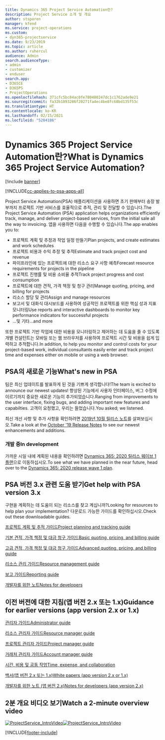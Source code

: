 ```yaml
---
title: Dynamics 365 Project Service Automation란?
description: Project Service 소개 및 개요
author: stsporen
manager: kfend
ms.service: project-operations
ms.custom:
- dyn365-projectservice
ms.date: 9/23/2019
ms.topic: article
ms.author: ruhercul
audience: Admin
search.audienceType:
- admin
- customizer
- enduser
search.app:
- D365CE
- D365PS
- ProjectOperations
ms.openlocfilehash: 371cfc5bc04ac0fe780400247dc1c1762ade9e21
ms.sourcegitcommit: fa32b1893286f20271fa4ec4be8fc68bd135f53c
ms.translationtype: HT
ms.contentlocale: ko-KR
ms.lasthandoff: 02/15/2021
ms.locfileid: "5284186"
---
```

# <a name="what-is-dynamics-365-project-service-automation"></a><span data-ttu-id="279a9-103">Dynamics 365 Project Service Automation란?</span><span class="sxs-lookup"><span data-stu-id="279a9-103">What is Dynamics 365 Project Service Automation?</span></span>

[!include [banner](../includes/psa-now-project-operations.md)]

[!INCLUDE[cc-applies-to-psa-apps-all](../includes/cc-applies-to-psa-apps-all.md)]

<span data-ttu-id="279a9-104">Project Service Automation(PSA) 애플리케이션을 사용하면 초기 판매부터 송장 발부까지 프로젝트 기반 서비스를 효율적으로 추적, 관리 및 전달할 수 있습니다.</span><span class="sxs-lookup"><span data-stu-id="279a9-104">The Project Service Automation (PSA) application helps organizations efficiently track, manage, and deliver project-based services, from the initial sale all the way to invoicing.</span></span> <span data-ttu-id="279a9-105">앱을 사용하면 다음을 수행할 수 있습니다.</span><span class="sxs-lookup"><span data-stu-id="279a9-105">The app enables you to:</span></span>

- <span data-ttu-id="279a9-106">프로젝트 계획 및 추정과 작업 일정 만들기</span><span class="sxs-lookup"><span data-stu-id="279a9-106">Plan projects, and create estimates and work schedules</span></span>
- <span data-ttu-id="279a9-107">프로젝트 비용과 수익 추정 및 추적</span><span class="sxs-lookup"><span data-stu-id="279a9-107">Estimate and track project cost and revenue</span></span>
- <span data-ttu-id="279a9-108">파이프라인에 있는 프로젝트에 대한 리소스 요구 사항 예측</span><span class="sxs-lookup"><span data-stu-id="279a9-108">Forecast resource requirements for projects in the pipeline</span></span>
- <span data-ttu-id="279a9-109">프로젝트 진행률 및 비용 소비율 추적</span><span class="sxs-lookup"><span data-stu-id="279a9-109">Track project progress and cost consumption</span></span>
- <span data-ttu-id="279a9-110">프로젝트에 대한 견적, 가격 책정 및 청구 관리</span><span class="sxs-lookup"><span data-stu-id="279a9-110">Manage quoting, pricing, and billing for projects</span></span>
- <span data-ttu-id="279a9-111">리소스 할당 및 관리</span><span class="sxs-lookup"><span data-stu-id="279a9-111">Assign and manage resources</span></span>
- <span data-ttu-id="279a9-112">보고서 및 대화식 대시보드를 사용하여 성공적인 프로젝트를 위한 핵심 성과 지표 모니터링</span><span class="sxs-lookup"><span data-stu-id="279a9-112">Use reports and interactive dashboards to monitor key performance indicators for successful projects</span></span>
- <span data-ttu-id="279a9-113">...및 기타</span><span class="sxs-lookup"><span data-stu-id="279a9-113">...and more</span></span>

<span data-ttu-id="279a9-114">또한 프로젝트 기반 작업에 대한 비용을 모니터링하고 제어하는 데 도움을 줄 수 있도록 개별 컨설턴트는 모바일 또는 웹 브라우저를 사용하여 프로젝트 시간 및 비용을 쉽게 입력하고 추적합니다.</span><span class="sxs-lookup"><span data-stu-id="279a9-114">In addition, to help you monitor and control costs for your project-based work, individual consultants easily enter and track project time and expenses either on mobile or using a web browser.</span></span>

## <a name="whats-new-in-psa"></a><span data-ttu-id="279a9-115">PSA의 새로운 기능</span><span class="sxs-lookup"><span data-stu-id="279a9-115">What's new in PSA</span></span>
<span data-ttu-id="279a9-116">팀은 최신 업데이트를 발표하게 된 것을 기쁘게 생각합니다!</span><span class="sxs-lookup"><span data-stu-id="279a9-116">The team is excited to announce our newest updates!</span></span> <span data-ttu-id="279a9-117">향상된 기능에서 사용자 인터페이스, 버그 수정에 이르기까지 중요한 새로운 기능이 추가되었습니다.</span><span class="sxs-lookup"><span data-stu-id="279a9-117">Ranging from improvements to the user interface, fixing bugs, and adding important new features and capabilties.</span></span> <span data-ttu-id="279a9-118">고객이 요청했고, 우리는 들었습니다.</span><span class="sxs-lookup"><span data-stu-id="279a9-118">You asked; we listened.</span></span>

<span data-ttu-id="279a9-119">최신 개선 사항 및 추가 사항을 확인하려면 [2019년 10월 릴리스 노트](https://docs.microsoft.com/dynamics365-release-plan/2019wave2/index)를 살펴보십시오.</span><span class="sxs-lookup"><span data-stu-id="279a9-119">Take a look at the [October '19 Release Notes](https://docs.microsoft.com/dynamics365-release-plan/2019wave2/index) to see our newest enhancements and additions.</span></span>

### <a name="in-development"></a><span data-ttu-id="279a9-120">개발 중</span><span class="sxs-lookup"><span data-stu-id="279a9-120">In development</span></span>
<span data-ttu-id="279a9-121">가까운 시일 내에 계획된 내용을 확인하려면 [Dynamics 365: 2020 릴리스 웨이브 1 플랜](https://docs.microsoft.com/dynamics365-release-plan/2020wave1/index)으로 이동하십시오.</span><span class="sxs-lookup"><span data-stu-id="279a9-121">To see what we have planned in the near future, head over to the [Dynamics 365: 2020 release wave 1 plan](https://docs.microsoft.com/dynamics365-release-plan/2020wave1/index).</span></span>

## <a name="get-help-with-psa-version-3x"></a><span data-ttu-id="279a9-122">PSA 버전 3.x 관련 도움 받기</span><span class="sxs-lookup"><span data-stu-id="279a9-122">Get help with PSA version 3.x</span></span>
<span data-ttu-id="279a9-123">구현을 계획하는 데 도움이 되는 리소스를 찾고 계십니까?</span><span class="sxs-lookup"><span data-stu-id="279a9-123">Looking for resources to help plan your implementation?</span></span> <span data-ttu-id="279a9-124">다운로드 가능한 가이드를 확인하십시오.</span><span class="sxs-lookup"><span data-stu-id="279a9-124">Check out these downloadable guides.</span></span>

 [<span data-ttu-id="279a9-125">프로젝트 계획 및 추적 가이드</span><span class="sxs-lookup"><span data-stu-id="279a9-125">Project planning and tracking guide</span></span>](../psa/implementation-guides/project-planning-tracking.md)

 [<span data-ttu-id="279a9-126">기본 견적, 가격 책정 및 대금 청구 가이드</span><span class="sxs-lookup"><span data-stu-id="279a9-126">Basic quoting, pricing, and billing guide</span></span>](../psa/implementation-guides/begin-quoting-pricing-billing.md)

 [<span data-ttu-id="279a9-127">고급 견적, 가격 책정 및 대금 청구 가이드</span><span class="sxs-lookup"><span data-stu-id="279a9-127">Advanced quoting, pricing, and billing guide</span></span>](../psa/implementation-guides/adv-quoting-pricing-billing.md)

 [<span data-ttu-id="279a9-128">리소스 관리 가이드</span><span class="sxs-lookup"><span data-stu-id="279a9-128">Resource management guide</span></span>](../psa/implementation-guides/resource-management-guide.md)

 [<span data-ttu-id="279a9-129">보고 가이드</span><span class="sxs-lookup"><span data-stu-id="279a9-129">Reporting guide</span></span>](../psa/implementation-guides/reporting-guide.md)

 [<span data-ttu-id="279a9-130">개발자를 위한 노트</span><span class="sxs-lookup"><span data-stu-id="279a9-130">Notes for developers</span></span>](../psa/developer-guides/overview-dev-notes-v3.x.md)

## <a name="guidance-for-earlier-versions-app-version-2x-or-1x"></a><span data-ttu-id="279a9-131">이전 버전에 대한 지침(앱 버전 2.x 또는 1.x)</span><span class="sxs-lookup"><span data-stu-id="279a9-131">Guidance for earlier versions (app version 2.x or 1.x)</span></span>
 [<span data-ttu-id="279a9-132">관리자 가이드</span><span class="sxs-lookup"><span data-stu-id="279a9-132">Administrator guide</span></span>](../psa/admin-guide.md)

 [<span data-ttu-id="279a9-133">리소스 관리자 가이드</span><span class="sxs-lookup"><span data-stu-id="279a9-133">Resource manager guide</span></span>](../psa/resource-manager-guide.md)

 [<span data-ttu-id="279a9-134">프로젝트 관리자 가이드</span><span class="sxs-lookup"><span data-stu-id="279a9-134">Project manager guide</span></span>](../psa/project-manager-guide.md)

 [<span data-ttu-id="279a9-135">거래처 관리자 가이드</span><span class="sxs-lookup"><span data-stu-id="279a9-135">Account manager guide</span></span>](../psa/account-manager-guide.md)

 [<span data-ttu-id="279a9-136">시간, 비용 및 공동 작업</span><span class="sxs-lookup"><span data-stu-id="279a9-136">Time, expense, and collaboration</span></span>](../psa/time-expense-collaboration-guide.md)

 [<span data-ttu-id="279a9-137">백서(앱 버전 2.x 또는 1.x)</span><span class="sxs-lookup"><span data-stu-id="279a9-137">White papers (app version 2.x or 1.x)</span></span>](../psa/white-papers.md)

 [<span data-ttu-id="279a9-138">개발자를 위한 노트 (앱 버전 2.x)</span><span class="sxs-lookup"><span data-stu-id="279a9-138">Notes for developers (app version 2.x)</span></span>](../psa/developer-guides/add-custom-qoi-forms-v2.x.md)

 ## <a name="watch-a-2-minute-overview-video"></a><span data-ttu-id="279a9-139">2분 개요 비디오 보기</span><span class="sxs-lookup"><span data-stu-id="279a9-139">Watch a 2-minute overview video</span></span>
 <a name="heroArea"></a> <span data-ttu-id="279a9-140">[![ProjectService_IntroVideo](../psa/media/project-service-intro-video.png "ProjectService_IntroVideo")](https://go.microsoft.com/fwlink/p/?LinkId=799457)</span><span class="sxs-lookup"><span data-stu-id="279a9-140">[![ProjectService_IntroVideo](../psa/media/project-service-intro-video.png "ProjectService_IntroVideo")](https://go.microsoft.com/fwlink/p/?LinkId=799457)</span></span>




[!INCLUDE[footer-include](../includes/footer-banner.md)]